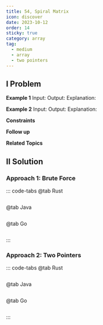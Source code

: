 ```yaml
---
title: 54, Spiral Matrix
icon: discover
date: 2023-10-12
order: 14
sticky: true
category: array
tag: 
  - medium
  - array
  - two pointers
---
```


## I Problem


**Example 1**
Input:
Output:
Explanation:

**Example 2**
Input:
Output:
Explanation:

**Constraints**

**Follow up**

**Related Topics**


## II Solution
### Approach 1: Brute Force
::: code-tabs
@tab Rust
```rust
```

@tab Java
```java
```

@tab Go
```go
```
:::

### Approach 2: Two Pointers
::: code-tabs
@tab Rust
```rust
```

@tab Java
```java
```

@tab Go
```go
```
:::
